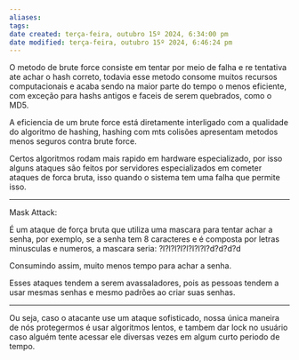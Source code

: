 ```yaml
---
aliases: 
tags: 
date created: terça-feira, outubro 15º 2024, 6:34:00 pm
date modified: terça-feira, outubro 15º 2024, 6:46:24 pm
---
```

O metodo de brute force consiste em tentar por meio de falha e re tentativa ate achar o hash correto, todavia esse metodo consome muitos recursos computacionais e acaba sendo na maior parte do tempo o menos eficiente, com exceção para hashs antigos e faceis de serem quebrados, como o MD5.

A eficiencia de um brute force está diretamente interligado com a qualidade do algoritmo de hashing, hashing com mts colisões apresentam metodos menos seguros contra brute force.

Certos algoritmos rodam mais rapido em hardware especializado, por isso alguns ataques são feitos por servidores especializados em cometer ataques de forca bruta, isso quando o sistema tem uma falha que permite isso.

---

Mask Attack:

É um ataque de força bruta que utiliza uma mascara para tentar achar a senha, por exemplo, se a senha tem 8 caracteres e é composta por letras minusculas e numeros, a mascara seria: ?l?l?l?l?l?l?l?l?d?d?d?d

Consumindo assim, muito menos tempo para achar a senha.

Esses ataques tendem a serem avassaladores, pois as pessoas tendem a usar mesmas senhas e mesmo padrões ao criar suas senhas.

---

Ou seja, caso o atacante use um ataque sofisticado, nossa única maneira de nós protegermos é usar algoritmos lentos, e tambem dar lock no usuário caso alguém tente acessar ele diversas vezes em algum curto periodo de tempo.